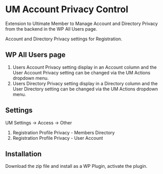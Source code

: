 # UM Account Privacy Control
Extension to Ultimate Member to Manage Account and Directory Privacy from the backend in the WP All Users page.

Account and Directory Privacy settings for Registration.

## WP All Users page 
1. Users Account Privacy setting display in an Account column and the User Account Privacy setting can be changed via the UM Actions dropdown menu.
2. Users Directory Privacy setting display in a Directory column and the User Directory setting can be changed via the UM Actions dropdown menu.
## Settings
UM Settings -> Access -> Other
1. Registration Profile Privacy - Members Directory
2. Registration Profile Privacy - User Account

## Installation
Download the zip file and install as a WP Plugin, activate the plugin.
